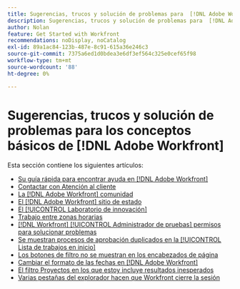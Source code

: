 ```yaml
---
title: Sugerencias, trucos y solución de problemas para  [!DNL Adobe Workfront] Conceptos básicos
description: Sugerencias, trucos y solución de problemas para  [!DNL Adobe Workfront] Conceptos básicos
author: Nolan
feature: Get Started with Workfront
recommendations: noDisplay, noCatalog
exl-id: 89a1ac84-123b-487e-8c91-615a36e246c3
source-git-commit: 7375a6ed1d0bdea3e6df3ef564c325e0cef65f98
workflow-type: tm+mt
source-wordcount: '88'
ht-degree: 0%

---
```


# Sugerencias, trucos y solución de problemas para los conceptos básicos de [!DNL Adobe Workfront]

Esta sección contiene los siguientes artículos:

* [Su guía rápida para encontrar ayuda en  [!DNL Adobe Workfront]](../../workfront-basics/tips-tricks-and-troubleshooting/guide-for-help-in-workfront.md)
* [Contactar con Atención al cliente](../../workfront-basics/tips-tricks-and-troubleshooting/contact-customer-support.md)
* [La  [!DNL Adobe Workfront] comunidad](../../workfront-basics/tips-tricks-and-troubleshooting/workfront-community.md)
* [El  [!DNL Adobe Workfront] sitio de estado](../../workfront-basics/tips-tricks-and-troubleshooting/understand-the-status-site.md)
* [El [!UICONTROL Laboratorio de innovación]](../../workfront-basics/tips-tricks-and-troubleshooting/idea-exchange.md)
* [Trabajo entre zonas horarias](../../workfront-basics/tips-tricks-and-troubleshooting/working-across-timezones.md)
* [[!DNL Workfront] [!UICONTROL Administrador de pruebas] permisos para solucionar problemas](../../workfront-basics/tips-tricks-and-troubleshooting/wp-manager-permissions-troubleshooting.md)
* [Se muestran procesos de aprobación duplicados en la [!UICONTROL Lista de trabajos en inicio]](../../workfront-basics/tips-tricks-and-troubleshooting/duplicate-apprval-processes-home.md)
* [Los botones de filtro no se muestran en los encabezados de página](../../workfront-basics/tips-tricks-and-troubleshooting/filter-buttons-do-not-display-in-page-headers.md)
* [Cambiar el formato de las fechas en  [!DNL Adobe Workfront]](../tips-tricks-and-troubleshooting/change-date-format-chrome.md)
* [El filtro Proyectos en los que estoy incluye resultados inesperados](../tips-tricks-and-troubleshooting/projects-im-on-filter-including-unexpected-results.md)
* [Varias pestañas del explorador hacen que Workfront cierre la sesión](/help/quicksilver/workfront-basics/tips-tricks-and-troubleshooting/multiple-browser-tabs-cause-logout.md)